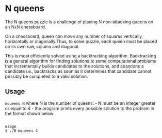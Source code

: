 # N queens

The N queens puzzle is a challenge of placing N non-attacking queens on an NxN chessboard.

On a chessboard, queen can move any number of squares vertically, horizontally or diagonally.Thus, to solve puzzle, each queen must be placed on its own row, column and diagonal.

This is most efficiently solved using a backtracking algorithm. Backtracking is a general algorithm for finding solutions to some computational problems that incrementally builds candidates to the solutions, and abandons a candidate i.e.,
backtracks as soon as it determines that candidate cannot possibly be completed to a valid solution.

## Usage

```nqueens N```
where N is the number of queens.
      - N must be an integer greater or equal to 4
      - the program prints every possible solution to the problem in the format
        shown below
```

usage
$ ./0-nqueens 4

```